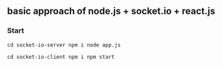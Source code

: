 ## basic approach of node.js + socket.io + react.js

### Start

``
cd socket-io-server
npm i
node app.js
``

``
cd socket-io-client
npm i
npm start
``